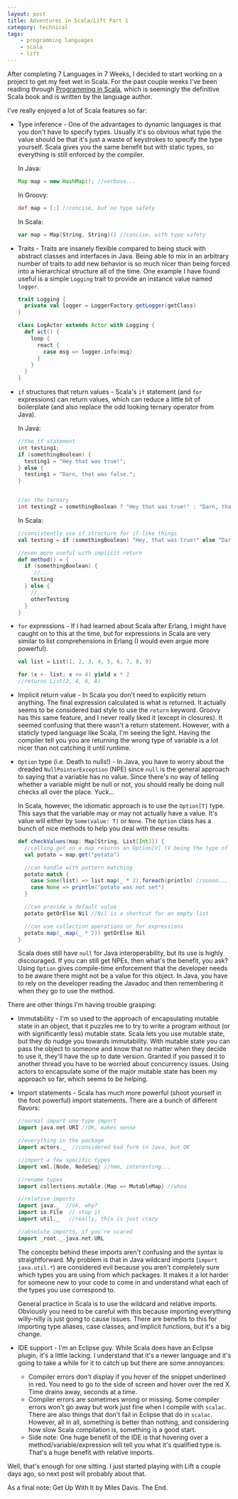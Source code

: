 ```yaml
---
layout: post
title: Adventures in Scala/Lift Part 1
category: technical
tags:
    - programming languages
    - scala
    - lift
---
```

After completing 7 Languages in 7 Weeks, I decided to start working on a project to get my feet wet in Scala. For the past couple weeks I've been reading through [Programming in Scala](http://www.amazon.com/Programming-Scala-Comprehensive-Step-step/dp/0981531601), which is seemingly the definitive Scala book and is written by the language author.

I've really enjoyed a lot of Scala features so far:

- Type inference - One of the advantages to dynamic languages is that you don't have to specify types. Usually it's so obvious what type the value should be that it's just a waste of keystrokes to specify the type yourself. Scala gives you the same benefit but with static types, so everything is still enforced by the compiler.

  In Java:

  ```java
  Map map = new HashMap(); //verbose...
  ```

  In Groovy:

  ```groovy
  def map = [:] //concise, but no type safety
  ```
  In Scala:

  ```scala
  var map = Map[String, String]() //concise, with type safety
  ```
- Traits - Traits are insanely flexible compared to being stuck with abstract classes and interfaces in Java. Being able to mix in an arbitrary number of traits to add new behavior is so much nicer than being forced into a hierarchical structure all of the time. One example I have found useful is a simple `Logging` trait to provide an instance value named `logger`.

  ```scala
  trait Logging {
    private val logger = LoggerFactory.getLogger(getClass)
  }

  class LogActor extends Actor with Logging {
    def act() {
      loop {
        react {
          case msg => logger.info(msg)
        }
      }
    }
  }
  ```
- `if` structures that return values - Scala's `if` statement (and `for` expressions) can return values, which can reduce a little bit of boilerplate (and also replace the odd looking ternary operator from Java).

  In Java:

  ```java
  //the if statement
  int testing1;
  if (somethingBoolean) {
    testing1 = "Hey that was true!";
  } else {
    testing1 = "Darn, that was false.";
  }


  //or the ternary
  int testing2 = somethingBoolean ? "Hey that was true!" : "Darn, that was false.";
  ```

  In Scala:

  ```scala
  //consistently use if structure for if-like things
  val testing = if (somethingBoolean) "Hey, that was true!" else "Darn, that was false."

  //even more useful with implicit return
  def method() = {
    if (somethingBoolean) {
       //...
      testing
    } else {
      //...
      otherTesting
    }
  }
  ```
- `for` expressions - If I had learned about Scala after Erlang, I might have caught on to this at the time, but for expressions in Scala are very similar to list comprehensions in Erlang (I would even argue more powerful).

  ```scala
  val list = List(1, 2, 3, 4, 5, 6, 7, 8, 9)

  for (x <- list; x <= 4) yield x * 2
  //returns List(2, 4, 6, 8)
  ```
- Implicit return value - In Scala you don't need to explicitly return anything. The final expression calculated is what is returned. It actually seems to be considered bad style to use the `return` keyword. Groovy has this same feature, and I never really liked it (except in closures). It seemed confusing that there wasn't a return statement. However, with a staticly typed language like Scala, I'm seeing the light. Having the compiler tell you you are returning the wrong type of variable is a lot nicer than not catching it until runtime.
- `Option` type (i.e. Death to nulls!) - In Java, you have to worry about the dreaded `NullPointerException` (NPE) since `null` is the general approach to saying that a variable has no value. Since there's no way of telling whether a variable might be null or not, you should really be doing null checks all over the place. Yuck...

  In Scala, however, the idiomatic approach is to use the `Option[T]` type. This says that the variable may or may not actually have a value. It's value will either by `Some(value: T)` or `None`. The `Option` class has a bunch of nice methods to help you deal with these results:

  ```scala
  def checkValues(map: Map[String, List[Int]]) {
    //calling get on a map returns an Option[V] (V being the type of the values in the map)
    val potato = map.get("potato")

    //can handle with pattern matching
    potato match {
      case Some(list) => list.map(_ * 2).foreach(println) //ooooo... type safety
      case None => println("potato was not set")
    }

    //can provide a default value
    potato getOrElse Nil //Nil is a shortcut for an empty list

    //can use collection operations or for expressions
    potato.map(_.map(_ * 2)) getOrElse Nil
  }
  ```

  Scala does still have `null` for Java interoperability, but its use is highly discouraged. If you can still get NPEs, then what's the benefit, you ask?  Using `Option` gives compile-time enforcement that the developer needs to be aware there might not be a value for this object. In Java, you have to rely on the developer reading the Javadoc and then remembering it when they go to use the method.

There are other things I'm having trouble grasping:

- Immutability - I'm so used to the approach of encapsulating mutable state in an object, that it puzzles me to try to write a program without (or with significantly less) mutable state. Scala lets you use mutable state, but they do nudge you towards immutability. With mutable state you can pass the object to someone and know that no matter when they decide to use it, they'll have the up to date version. Granted if you passed it to another thread you have to be worried about concurrency issues. Using actors to encapsulate some of the major mutable state has been my approach so far, which seems to be helping.
- Import statements - Scala has much more powerful (shoot yourself in the foot powerful) import statements. There are a bunch of different flavors:

  ```scala
  //normal import one type import
  import java.net.URI //OK, makes sense

  //everything in the package
  import actors._  //considered bad form in Java, but OK

  //import a few specific types
  import xml.{Node, NodeSeq} //hmm, interesting...

  //rename types
  import collections.mutable.{Map => MutableMap} //whoa

  //relative imports
  import java._  //ok, why?
  import io.File  // stop it
  import util._   //really, this is just crazy

  //absolute imports, if you're scared
  import _root._.java.net.URL
  ```

  The concepts behind these imports aren't confusing and the syntax is straightforward. My problem is that in Java wildcard imports (`import java.util.*`) are considered evil because you aren't completely sure which types you are using from which packages. It makes it a lot harder for someone new to your code to come in and understand what each of the types you use correspond to.

  General practice in Scala is to use the wildcard and relative imports. Obviously you need to be careful with this because importing everything willy-nilly is just going to cause issues. There are benefits to this for importing type aliases, case classes, and implicit functions, but it's a big change.
- IDE support - I'm an Eclipse guy. While Scala does have an Eclipse plugin, it's a little lacking. I understand that it's a newer language and it's going to take a while for it to catch up but there are some annoyances:
    - Compiler errors don't display if you hover of the snippet underlined in red. You need to go to the side of screen and hover over the red X. Time drains away, seconds at a time.
    - Compiler errors are sometimes wrong or missing. Some compiler errors won't go away but work just fine when I compile with `scalac`. There are also things that don't fail in Eclipse that do in `scalac`. However, all in all, something is better than nothing, and considering how slow Scala compilation is, something is a good start.
    - Side note: One huge benefit of the IDE is that hovering over a method/variable/expression will tell you what it's qualified type is. That's a huge benefit with relative imports.

Well, that's enough for one sitting. I just started playing with Lift a couple days ago, so next post will probably about that.

As a final note: Get Up With It by Miles Davis. The End.
